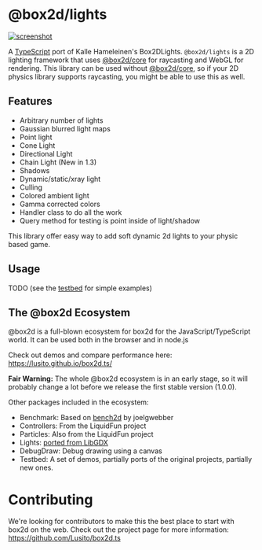 # @box2d/lights

[![screenshot](http://img.youtube.com/vi/lfT8ajGbzk0/0.jpg)](http://www.youtube.com/watch?v=lfT8ajGbzk0)

A [TypeScript](https://github.com/Microsoft/TypeScript) port of Kalle Hameleinen's Box2DLights.
`@box2d/lights` is a 2D lighting framework that uses [@box2d/core](https://github.com/lusito/box2d.ts) for raycasting and WebGL for rendering. This library can be used without [@box2d/core](https://github.com/lusito/box2d.ts), so if your 2D physics library supports raycasting, you might be able to use this as well.

## Features

- Arbitrary number of lights
- Gaussian blurred light maps
- Point light
- Cone Light
- Directional Light
- Chain Light (New in 1.3)
- Shadows
- Dynamic/static/xray light
- Culling
- Colored ambient light
- Gamma corrected colors
- Handler class to do all the work
- Query method for testing is point inside of light/shadow

This library offer easy way to add soft dynamic 2d lights to your physic based game.

## Usage

TODO (see the [testbed](https://github.com/Lusito/box2d.ts/tree/master/apps/testbed/src/tests/lights) for simple examples)

## The @box2d Ecosystem

@box2d is a full-blown ecosystem for box2d for the JavaScript/TypeScript world. It can be used both in the browser and in node.js

Check out demos and compare performance here: https://lusito.github.io/box2d.ts/

**Fair Warning:** The whole @box2d ecosystem is in an early stage, so it will probably change a lot before we release the first stable version (1.0.0).

Other packages included in the ecosystem:

- Benchmark: Based on [bench2d](https://github.com/joelgwebber/bench2d) by joelgwebber
- Controllers: From the LiquidFun project
- Particles: Also from the LiquidFun project
- Lights: [ported from LibGDX](https://github.com/libgdx/box2dlights)
- DebugDraw: Debug drawing using a canvas
- Testbed: A set of demos, partially ports of the original projects, partially new ones.

# Contributing

We're looking for contributors to make this the best place to start with box2d on the web.
Check out the project page for more information: https://github.com/Lusito/box2d.ts
